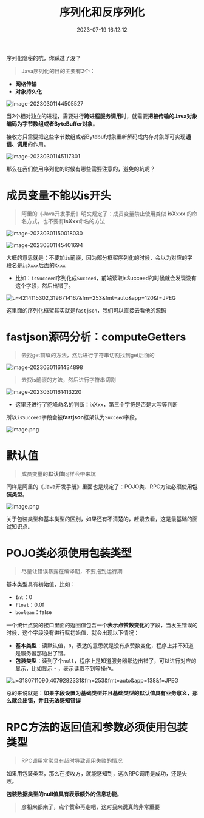 ﻿---
title: 序列化和反序列化
categories: "Netty"
abbrlink: 16265
tags: 
- "IO"
- "Netty"
cover: "https://hmf-typora-images.oss-cn-guangzhou.aliyuncs.com/images/202307091602399.png"
updated: 2023-07-27 10:21:52
date: 2023-07-19 16:12:12
---





序列化隐秘的吭，你踩过了没？



>Java序列化的目的主要有2个：

- **网络传输**
- **对象持久化**

![image-20230301144505527](https://p3-juejin.byteimg.com/tos-cn-i-k3u1fbpfcp/8bd21a2677c84cd1a6f2fac4a6956ccf~tplv-k3u1fbpfcp-zoom-1.image)

当2个相对独立的进程，需要进行**跨进程服务调用**时，就需要**把被传输的Java对象编码为字节数组或者ByteBuffer对象**。

接收方只需要把这些字节数组或者Bytebuf对象重新解码成内存对象即可实现**通信、调用**的作用。

![image-20230301145117301](https://p3-juejin.byteimg.com/tos-cn-i-k3u1fbpfcp/490513d182f2413ca6f9ff86b00308d7~tplv-k3u1fbpfcp-zoom-1.image)

那么在我们使用序列化的时候有哪些需要注意的，避免的坑呢？



# 成员变量不能以is开头

>阿里的《Java开发手册》明文规定了：成员变量禁止使用类似 **isXxxx** 的命名方式，也不要有**isXxx**命名的方法

![image-20230301150018030](https://p3-juejin.byteimg.com/tos-cn-i-k3u1fbpfcp/7da4295689e443b9aa60a3b1f526589b~tplv-k3u1fbpfcp-zoom-1.image)

![image-20230301145401694](https://p3-juejin.byteimg.com/tos-cn-i-k3u1fbpfcp/5dddd4fd76594803b32bb5d14a3d8e13~tplv-k3u1fbpfcp-zoom-1.image)



大概的意思就是：不要加`is`前缀，因为部分框架序列化的时候，会以为对应的字段名是`isXxxx`后面的`Xxxx`

- 比如：`isSucceed`序列化成`Succeed`，前端读取isSucceed的时候就会发现没有这个字段，然后出错了。

![u=4214115302,3196714167&fm=253&fmt=auto&app=120&f=JPEG](https://p3-juejin.byteimg.com/tos-cn-i-k3u1fbpfcp/45a4d1e88432483fa0c5340f0557814e~tplv-k3u1fbpfcp-zoom-1.image)

这里面的序列化框架其实就是`fastjson`，我们可以直接去看他的源码



# fastjson源码分析：computeGetters

> 去找get前缀的方法，然后进行字符串切割找到get后面的

![image-20230301161434898](https://p3-juejin.byteimg.com/tos-cn-i-k3u1fbpfcp/4fa6483296544972b2013f4b3c483f27~tplv-k3u1fbpfcp-zoom-1.image)



>去找is前缀的方法，然后进行字符串切割

![image-20230301161413220](https://p3-juejin.byteimg.com/tos-cn-i-k3u1fbpfcp/03087a14af6b496cba71b464dfeaad1b~tplv-k3u1fbpfcp-zoom-1.image)

- 这里还进行了驼峰命名的判断：ixXxx，第三个字符是否是大写等判断



所以`isSucceed`字段会被**fastjson**框架认为`Succeed`字段。


![image.png](https://p6-juejin.byteimg.com/tos-cn-i-k3u1fbpfcp/98b35869c63a4cd4bb10d75ed09cd785~tplv-k3u1fbpfcp-watermark.image?)



# 默认值

>成员变量的**默认值**同样会带来坑

同样是阿里的《Java开发手册》里面也是规定了：POJO类、RPC方法必须使用**包装类型**。


![image.png](https://p1-juejin.byteimg.com/tos-cn-i-k3u1fbpfcp/1fc286cb22904e5eb5266faface658da~tplv-k3u1fbpfcp-watermark.image?)

关于包装类型和基本类型的区别，如果还有不清楚的，赶紧去看，这是最基础的面试知识点..



# POJO类必须使用包装类型

>尽量让错误暴露在编译期，不要拖到运行期

基本类型具有初始值，比如：

- `Int`：0
- `float`：0.0f
- `boolean`：false

一个统计点赞的接口里面的返回值包含一个**表示点赞数变化**的字段，当发生错误的时候，这个字段没有进行赋初始值，就会出现以下情况：

- **基本类型**：读默认值，`0`，表达的意思就是没有点赞数变化，程序上并不知道是服务器那边出了错。
- **包装类型**：读到了个`null`，程序上是知道服务器那边出错了，可以进行对应的显示，比如显示 - ，表示读取不到等操作。

![u=3180711090,4079282331&fm=253&fmt=auto&app=138&f=JPEG](https://p3-juejin.byteimg.com/tos-cn-i-k3u1fbpfcp/96b3df8aefda4f9b9df0ea64fe5bb79c~tplv-k3u1fbpfcp-zoom-1.image)

总的来说就是：**如果字段设置为基础类型并且基础类型的默认值具有业务意义，那么就会出错，并且无法感知错误**



# RPC方法的返回值和参数必须使用包装类型

>RPC调用常常具有超时导致调用失败的情况

如果用包装类型，那么在接收方，就能感知到，这次RPC调用是成功，还是失败。

**包装数据类型的null值具有表示额外的信息功能**。

> **彦祖来都来了，点个赞👍再走吧，这对我来说真的非常重要**
